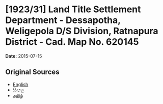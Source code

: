 # [1923/31] Land Title Settlement Department - Dessapotha, Weligepola D/S Division, Ratnapura District - Cad. Map No. 620145

**Date:** 2015-07-15

## Original Sources

- [English](https://documents.gov.lk/view/extra-gazettes/2015/7/1923-31_E.pdf)
- [සිංහල](https://documents.gov.lk/view/extra-gazettes/2015/7/1923-31_S.pdf)
- [தமிழ்](https://documents.gov.lk/view/extra-gazettes/2015/7/1923-31_T.pdf)
